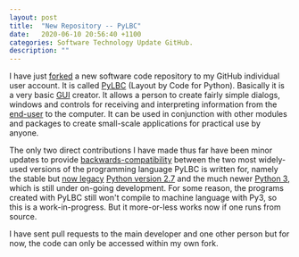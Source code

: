 ```yaml
---
layout: post
title:  "New Repository -- PyLBC"
date:   2020-06-10 20:56:40 +1100
categories: Software Technology Update GitHub.
description: ""
---
```


I have just [forked](https://help.github.com/en/github/getting-started-with-github/github-glossary#fork) a new software code repository to my GitHub individual user account.  It is called [PyLBC](https://github.com/njsch/pyLbc) (Layout by Code for Python).  Basically it is a very basic [GUI](https://faculty.ist.psu.edu/jjansen/academic/pubs/chi.html) creator.  It allows a person to create fairly simple dialogs, windows and controls for receiving and interpreting information from the [end-user](https://techterms.com/definition/enduser) to the computer.  It can be used in conjunction with other modules and packages to create small-scale applications for practical use by anyone.

The only two direct contributions I have made thus far have been minor updates to  provide [backwards-compatibility](https://www.w3.org/People/Bos/DesignGuide/compatibility.html) between the two most widely-used versions of the programming language PyLBC is written for, namely the stable but [now legacy](https://pythonclock.org/) [Python version 2.7](https://legacy.python.org/download/releases/2.7/) and the much newer [Python 3](https://www.python.org/downloads/release/python-375/), which is still under on-going development.  For some reason, the programs created with PyLBC still won't compile to machine language with Py3, so this is a work-in-progress.  But it more-or-less works now if one runs from source.

I have sent pull requests to the main developer and one other person but for now, the code can only be accessed within my own fork.